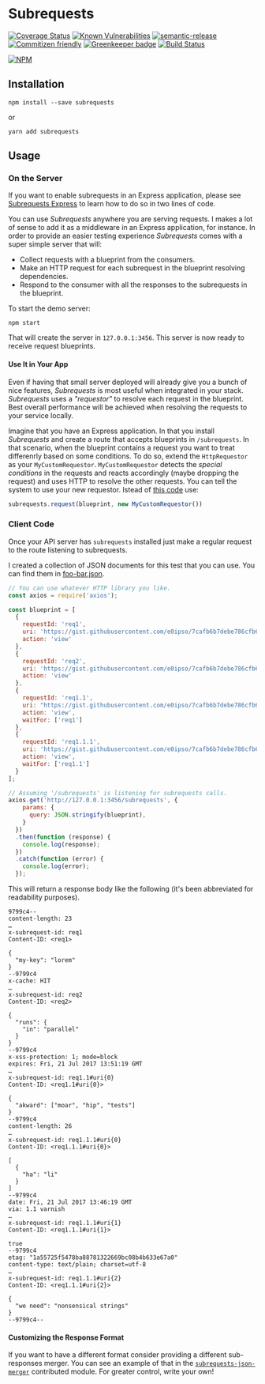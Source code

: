 # Subrequests

[![Coverage Status](https://coveralls.io/repos/github/e0ipso/subrequests/badge.svg)](https://coveralls.io/github/e0ipso/subrequests)
[![Known Vulnerabilities](https://snyk.io/test/github/e0ipso/subrequests/badge.svg)](https://snyk.io/test/github/e0ipso/subrequests)
[![semantic-release](https://img.shields.io/badge/%20%20%F0%9F%93%A6%F0%9F%9A%80-semantic--release-e10079.svg)](https://github.com/semantic-release/semantic-release)
[![Commitizen friendly](https://img.shields.io/badge/commitizen-friendly-brightgreen.svg)](http://commitizen.github.io/cz-cli/)
[![Greenkeeper badge](https://badges.greenkeeper.io/e0ipso/subrequests.svg)](https://greenkeeper.io/)
[![Build Status](https://travis-ci.org/e0ipso/subrequests.svg?branch=master)](https://travis-ci.org/e0ipso/subrequests)

[![NPM](https://nodei.co/npm/subrequests.png)](https://nodei.co/npm/subrequests/)

## Installation

```npm
npm install --save subrequests
```

or

```
yarn add subrequests
```

## Usage

### On the Server

If you want to enable subrequests in an Express application, please see
[Subrequests Express](https://github.com/e0ipso/subrequests-express#readme) to learn how to do so
in two lines of code.

You can use _Subrequests_ anywhere you are serving requests. I makes a lot of sense to add it as a middleware in an
Express application, for instance. In order to provide an easier testing experience _Subrequests_ comes with a super
simple server that will:

  - Collect requests with a blueprint from the consumers.
  - Make an HTTP request for each subrequest in the blueprint resolving dependencies.
  - Respond to the consumer with all the responses to the subrequests in the blueprint.

To start the demo server:

```
npm start
```

That will create the server in `127.0.0.1:3456`. This server is now ready to receive request blueprints.

#### Use It in Your App

Even if having that small server deployed will already give you a bunch of nice features, _Subrequests_ is most useful
when integrated in your stack. _Subrequests_ uses a _"requestor"_ to resolve each request in the blueprint. Best overall
performance will be achieved when resolving the requests to your service locally.

Imagine that you have an Express application. In that you install _Subrequests_ and create a route that accepts
blueprints in `/subrequests`. In that scenario, when the blueprint contains a request you want to treat differenrly
based on some conditions. To do so, extend the `HttpRequestor` as your `MyCustomRequestor`. `MyCustomRequestor`
detects the _special conditions_ in the requests and reacts accordingly (maybe dropping the request)  and uses HTTP to
resolve the other requests. You can tell the system to use your new requestor. Istead of
[this code](./exampleServer.js#L25) use:

```js
subrequests.request(blueprint, new MyCustomRequestor())
```

### Client Code

Once your API server has `subrequests` installed just make a regular request to
the route listening to subrequests.

I created a collection of JSON documents for this test that you can use. You can
find them in
[foo-bar.json](https://gist.github.com/e0ipso/7cafb6b7debe786cfb60f617fa89ba81).

```js
// You can use whatever HTTP library you like.
const axios = require('axios');

const blueprint = [
  {
    requestId: 'req1',
    uri: 'https://gist.githubusercontent.com/e0ipso/7cafb6b7debe786cfb60f617fa89ba81/raw/a6590d3cc87d0c00485c9e428c8b7c29da21b704/foo-bar.json',
    action: 'view'
  },
  {
    requestId: 'req2',
    uri: 'https://gist.githubusercontent.com/e0ipso/7cafb6b7debe786cfb60f617fa89ba81/raw/a6590d3cc87d0c00485c9e428c8b7c29da21b704/the-end.json',
    action: 'view'
  },
  {
    requestId: 'req1.1',
    uri: "https://gist.githubusercontent.com/e0ipso/7cafb6b7debe786cfb60f617fa89ba81/raw/a6590d3cc87d0c00485c9e428c8b7c29da21b704/{{req1.body@$['my-key']}}.json",
    action: 'view',
    waitFor: ['req1']
  },
  {
    requestId: 'req1.1.1',
    uri: 'https://gist.githubusercontent.com/e0ipso/7cafb6b7debe786cfb60f617fa89ba81/raw/a6590d3cc87d0c00485c9e428c8b7c29da21b704/{{req1.1.body@$.akward[*]}}.json',
    action: 'view',
    waitFor: ['req1.1']
  }
];

// Assuming '/subrequests' is listening for subrequests calls.
axios.get('http://127.0.0.1:3456/subrequests', {
    params: {
      query: JSON.stringify(blueprint),
    }
  })
  .then(function (response) {
    console.log(response);
  })
  .catch(function (error) {
    console.log(error);
  });
```

This will return a response body like the following (it's been abbreviated for
readability purposes).

```
9799c4--
content-length: 23
…
x-subrequest-id: req1
Content-ID: <req1>

{
  "my-key": "lorem"
}
--9799c4
x-cache: HIT
…
x-subrequest-id: req2
Content-ID: <req2>

{
  "runs": {
    "in": "parallel"
  }
}
--9799c4
x-xss-protection: 1; mode=block
expires: Fri, 21 Jul 2017 13:51:19 GMT
…
x-subrequest-id: req1.1#uri{0}
Content-ID: <req1.1#uri{0}>

{
  "akward": ["moar", "hip", "tests"]
}
--9799c4
content-length: 26
…
x-subrequest-id: req1.1.1#uri{0}
Content-ID: <req1.1.1#uri{0}>

[
  {
    "ha": "li"
  }
]
--9799c4
date: Fri, 21 Jul 2017 13:46:19 GMT
via: 1.1 varnish
…
x-subrequest-id: req1.1.1#uri{1}
Content-ID: <req1.1.1#uri{1}>

true
--9799c4
etag: "1a55725f5478ba88781322669bc08b4b633e67a0"
content-type: text/plain; charset=utf-8
…
x-subrequest-id: req1.1.1#uri{2}
Content-ID: <req1.1.1#uri{2}>

{
  "we need": "nonsensical strings"
}
--9799c4--
```

#### Customizing the Response Format

If you want to have a different format consider providing a different
sub-responses merger. You can see an example of that in the
[`subrequests-json-merger`](https://github.com/e0ipso/subrequests-json-merger) contributed module. For greater control,
write your own!
